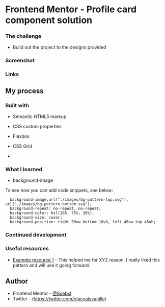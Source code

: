 # Frontend Mentor - Profile card component solution

### The challenge

- Build out the project to the designs provided

### Screenshot




### Links


## My process

### Built with

- Semantic HTML5 markup
- CSS custom properties
- Flexbox
- CSS Grid

-

### What I learned

- background-image

To see how you can add code snippets, see below:

```background-color: hsl(0, 0%, 59%);
  background-image:url("./images/bg-pattern-top.svg"), url("./images/bg-pattern-bottom.svg");
  background-repeat: no-repeat, no-repeat;
  background-color: hsl(185, 75%, 39%);
  background-size: cover;
  background-position: right 50vw bottom 10vh, left 45vw top 45vh;
```


### Continued development


### Useful resources

- [Example resource 1](https://www.youtube.com/watch?v=Aje9cXDzklk&t=718s) - This helped me for XYZ reason. I really liked this pattern and will use it going forward.


## Author

- Frontend Mentor - [@Suebxl](https://www.frontendmentor.io/profile/Suebxl)
- Twitter - (https://twitter.com/glacealavanille)
